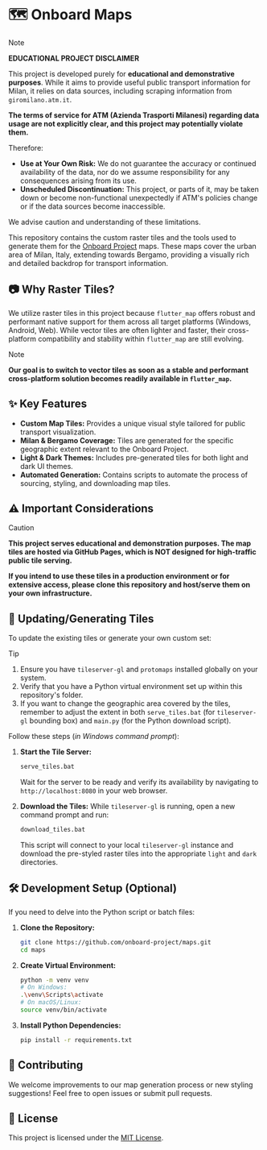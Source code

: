 # 🗺️ Onboard Maps

>[!Note]
> **EDUCATIONAL PROJECT DISCLAIMER**
>
>This project is developed purely for **educational and demonstrative purposes**. While it aims to provide useful public transport information for Milan, it relies on data sources, including scraping information from `giromilano.atm.it`.
>
>**The terms of service for ATM (Azienda Trasporti Milanesi) regarding data usage are not explicitly clear, and this project may potentially violate them.**
>
>Therefore:
>- **Use at Your Own Risk:** We do not guarantee the accuracy or continued availability of the data, nor do we assume responsibility for any consequences arising from its use.
>- **Unscheduled Discontinuation:** This project, or parts of it, may be taken down or become non-functional unexpectedly if ATM's policies change or if the data sources become inaccessible.
>
>We advise caution and understanding of these limitations.

This repository contains the custom raster tiles and the tools used to generate them for the [Onboard Project](https://github.com/onboard-project) maps. These maps cover the urban area of Milan, Italy, extending towards Bergamo, providing a visually rich and detailed backdrop for transport information.

## 📷 Why Raster Tiles?

We utilize raster tiles in this project because `flutter_map` offers robust and performant native support for them across all target platforms (Windows, Android, Web). While vector tiles are often lighter and faster, their cross-platform compatibility and stability within `flutter_map` are still evolving.

> [!NOTE]
> **Our goal is to switch to vector tiles as soon as a stable and performant cross-platform solution becomes readily available in `flutter_map`.**

## ✨ Key Features

*   **Custom Map Tiles:** Provides a unique visual style tailored for public transport visualization.
*   **Milan & Bergamo Coverage:** Tiles are generated for the specific geographic extent relevant to the Onboard Project.
*   **Light & Dark Themes:** Includes pre-generated tiles for both light and dark UI themes.
*   **Automated Generation:** Contains scripts to automate the process of sourcing, styling, and downloading map tiles.

## ⚠️ Important Considerations

> [!CAUTION]
> **This project serves educational and demonstration purposes. The map tiles are hosted via GitHub Pages, which is NOT designed for high-traffic public tile serving.**
>
> **If you intend to use these tiles in a production environment or for extensive access, please clone this repository and host/serve them on your own infrastructure.**

## 🔄 Updating/Generating Tiles

To update the existing tiles or generate your own custom set:

> [!TIP]
> 1.  Ensure you have `tileserver-gl` and `protomaps` installed globally on your system.
> 2.  Verify that you have a Python virtual environment set up within this repository's folder.
> 3.  If you want to change the geographic area covered by the tiles, remember to adjust the extent in both `serve_tiles.bat` (for `tileserver-gl` bounding box) and `main.py` (for the Python download script).

Follow these steps (_in Windows command prompt_):

1.  **Start the Tile Server:**
    ```bash
    serve_tiles.bat
    ```
    Wait for the server to be ready and verify its availability by navigating to `http://localhost:8080` in your web browser.

2.  **Download the Tiles:**
    While `tileserver-gl` is running, open a new command prompt and run:
    ```bash
    download_tiles.bat
    ```
    This script will connect to your local `tileserver-gl` instance and download the pre-styled raster tiles into the appropriate `light` and `dark` directories.

## 🛠️ Development Setup (Optional)

If you need to delve into the Python script or batch files:

1.  **Clone the Repository:**
    ```bash
    git clone https://github.com/onboard-project/maps.git
    cd maps
    ```
2.  **Create Virtual Environment:**
    ```bash
    python -m venv venv
    # On Windows:
    .\venv\Scripts\activate
    # On macOS/Linux:
    source venv/bin/activate
    ```
3.  **Install Python Dependencies:**
    ```bash
    pip install -r requirements.txt
    ```

## 🤝 Contributing

We welcome improvements to our map generation process or new styling suggestions! Feel free to open issues or submit pull requests.

## 📄 License

This project is licensed under the [MIT License](LICENSE).
